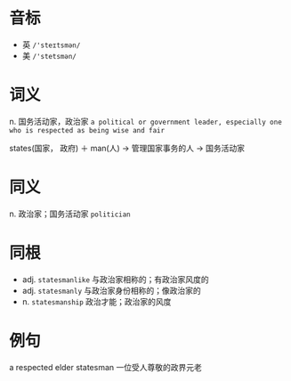 # 音标

- 英 `/'steɪtsmən/`
- 美 `/'stetsmən/`

# 词义

n. 国务活动家，政治家
`a political or government leader, especially one who is respected as being wise and fair`



states(国家， 政府) ＋ man(人) → 管理国家事务的人 → 国务活动家

# 同义

n. 政治家；国务活动家
`politician`

# 同根

- adj. `statesmanlike` 与政治家相称的；有政治家风度的
- adj. `statesmanly` 与政治家身份相称的；像政治家的
- n. `statesmanship` 政治才能；政治家的风度

# 例句

a respected elder statesman
一位受人尊敬的政界元老


